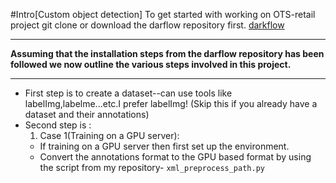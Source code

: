 #Intro[Custom object detection]
To get started with working on OTS-retail project git clone or download the darflow repository first. [darkflow](https://github.com/thtrieu/darkflow.git)

---

**Assuming that the installation steps from the darflow repository has been followed we now outline the various steps involved in this project.**

---
- First step is to create a dataset--can use tools like labelImg,labelme...etc.I prefer labelImg! (Skip this if you already have a dataset and their annotations)
- Second step is :
  1. Case 1(Training on a GPU server):
    - If training on a GPU server then first set up the environment.
    - Convert the annotations format to the GPU based format by using the script from my repository- ```xml_preprocess_path.py```
